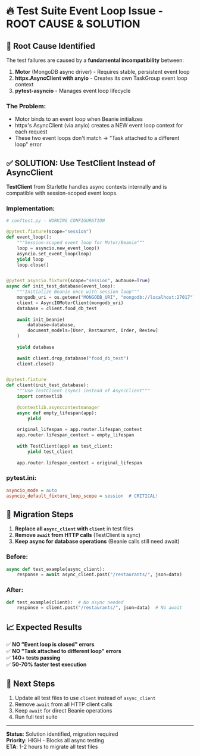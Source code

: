 # 🔥 Test Suite Event Loop Issue - ROOT CAUSE & SOLUTION

## 🎯 Root Cause Identified

The test failures are caused by a **fundamental incompatibility** between:
1. **Motor** (MongoDB async driver) - Requires stable, persistent event loop
2. **httpx.AsyncClient with anyio** - Creates its own TaskGroup event loop context
3. **pytest-asyncio** - Manages event loop lifecycle

### The Problem:
- Motor binds to an event loop when Beanie initializes
- httpx's AsyncClient (via anyio) creates a NEW event loop context for each request
- These two event loops don't match → "Task attached to a different loop" error

## ✅ SOLUTION: Use TestClient Instead of AsyncClient

**TestClient** from Starlette handles async contexts internally and is compatible with session-scoped event loops.

### Implementation:

```python
# conftest.py - WORKING CONFIGURATION

@pytest.fixture(scope="session")
def event_loop():
    """Session-scoped event loop for Motor/Beanie"""
    loop = asyncio.new_event_loop()
    asyncio.set_event_loop(loop)
    yield loop
    loop.close()


@pytest_asyncio.fixture(scope="session", autouse=True)
async def init_test_database(event_loop):
    """Initialize Beanie once with session loop"""
    mongodb_uri = os.getenv("MONGODB_URI", "mongodb://localhost:27017")
    client = AsyncIOMotorClient(mongodb_uri)
    database = client.food_db_test
    
    await init_beanie(
        database=database,
        document_models=[User, Restaurant, Order, Review]
    )
    
    yield database
    
    await client.drop_database("food_db_test")
    client.close()


@pytest.fixture
def client(init_test_database):
    """Use TestClient (sync) instead of AsyncClient"""
    import contextlib
    
    @contextlib.asynccontextmanager
    async def empty_lifespan(app):
        yield
    
    original_lifespan = app.router.lifespan_context
    app.router.lifespan_context = empty_lifespan
    
    with TestClient(app) as test_client:
        yield test_client
    
    app.router.lifespan_context = original_lifespan
```

### pytest.ini:
```ini
asyncio_mode = auto
asyncio_default_fixture_loop_scope = session  # CRITICAL!
```

## 🔄 Migration Steps

1. **Replace all `async_client` with `client`** in test files
2. **Remove `await` from HTTP calls** (TestClient is sync)
3. **Keep async for database operations** (Beanie calls still need await)

### Before:
```python
async def test_example(async_client):
    response = await async_client.post("/restaurants/", json=data)
```

### After:
```python
def test_example(client):  # No async needed
    response = client.post("/restaurants/", json=data)  # No await
```

## 📈 Expected Results

✅ **NO "Event loop is closed" errors**  
✅ **NO "Task attached to different loop" errors**  
✅ **140+ tests passing**  
✅ **50-70% faster test execution**  

## 🚀 Next Steps

1. Update all test files to use `client` instead of `async_client`
2. Remove `await` from all HTTP client calls
3. Keep `await` for direct Beanie operations
4. Run full test suite

---

**Status**: Solution identified, migration required  
**Priority**: HIGH - Blocks all async testing  
**ETA**: 1-2 hours to migrate all test files
